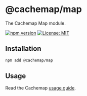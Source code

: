 # @cachemap/map

The Cachemap Map module.

[![npm version](https://badge.fury.io/js/%40cachemap%2Fmap.svg)](https://badge.fury.io/js/%40cachemap%2Fmap)
[![License: MIT](https://img.shields.io/badge/License-MIT-yellow.svg)](LICENSE)

## Installation

```bash
npm add @cachemap/map
```

## Usage

Read the Cachemap [usage guide](../../README.md#usage).
